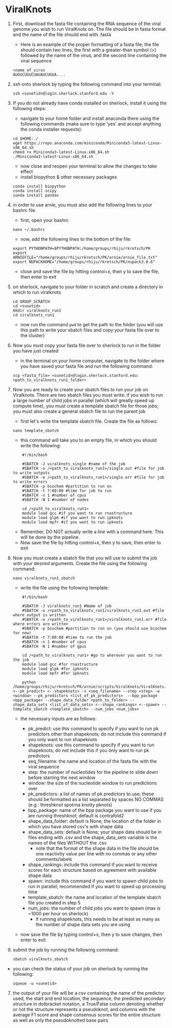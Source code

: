 # ViralKnots

1. First, download the fasta file containing the RNA sequence of the viral genome you wish to run ViralKnots on. The file should be in fasta format and the name of the file should end with .fasta
    - Here is an example of the proper formatting of a fasta file; the file should contain two lines, the first with a greater-than symbol (>) followed by the name of the virus, and the second line containing the viral sequence
    
    ```
    >name_of_virus
    AUGUCUGUCUAUAUCUGUA....
    ```

2. ssh onto sherlock by typing the following command into your terminal: 
    
    `ssh <sunetid>@login.sherlock.stanford.edu -Y`

3. If you do not already have conda installed on sherlock, install it using the following steps:
    - navigate to your home folder and install anaconda there using the following commands (make sure to type 'yes' and accept anything the conda installer requests):

    ```
    cd $HOME:./
    wget https://repo.anaconda.com/miniconda/Miniconda3-latest-Linux-x86_64.sh
    chmod +x Miniconda3-latest-Linux-x86_64.sh
    ./Miniconda3-latest-Linux-x86_64.sh
    ```

    - now close and reopen your terminal to allow the changes to take effect
    - install biopython & other necessary packages

    ```
    conda install biopython
    conda install scipy
    conda install pandas
    ```

4. in order to use arnie, you must also add the following lines to your bashrc file
    - first, open your bashrc

    `nano ~/.bashrc`
    
    - now, add the following lines to the bottom of the file:

    ```
    export PYTHONPATH=$PYTHONPATH:/home/groups/rhiju/rkretsch/PK
    export ARNIEFILE="/home/groups/rhiju/rkretsch/PK/arnie/arnie_file.txt"
    export NUPACKHOME="/home/groups/rhiju/rkretsch/PK/nupack3.0.6"
    ```
    - close and save the file by hitting control+x, then y to save the file, then enter to exit

5. on sherlock, navigate to your folder in scratch and create a directory in which to run viralknots

    ```
    cd GROUP_SCRATCH
    cd <sunetid>
    mkdir viralknots_run1
    cd viralknots_run1
    ```
    - now run the command `pwd` to get the path to the folder (you will use this path to write your sbatch files and copy your fasta file over to the cluster)

6. Now you must copy your fasta file over to sherlock to run in the folder you have just created
    - in the terminal on your home computer, navigate to the folder where you have saved your fasta file and run the following command:

    ```
    scp <fasta_file> <sunetid>@login.sherlock.stanford.edu:<path_to_viralknots_run1_folder>
    ```

7. Now you are ready to create your sbatch files to run your job on Viralknots. There are two sbatch files you must write: if you wish to run a large number of child jobs in parallel (which will greatly speed up compute time), you must create a template sbatch file for those jobs; you must also create a general sbatch file to run the parent job
    - first let's write the template sbatch file. Create the file as follows:

    `nano template_sbatch`

    - this command will take you to an empty file, in which you should write the following:

    
    ```
        #!/bin/bash

        #SBATCH -J viralknots_single #name of the job
        #SBATCH -o /<path_to_viralknots_run1>/single.out #file for job to write outputs
        #SBATCH -e /<path_to_viralknots_run1>/single.err #file for job to write errors
        #SBATCH -p biochem #partition to run on
        #SBATCH -t 7:00:00 #time for job to run
        #SBATCH -n 1 #number of cpus
        #SBATCH -N 1 #number of nodes

        cd /<path_to_viralknots_run1>
        module load gcc #if you want to run rnastructure
        module load glpk #if you want to run ipknots
        module load mpfr #if you want to run ipknots
    ```

    - Remember, DO NOT actually write a line with a command here. This will be done by the pipeline.
    - Now save the file by hitting control+x, then y to save, then enter to exit

8. Now you must create a sbatch file that you will use to submit the job with your desired arguments. Create the file using the following command:

    `nano viralknots_run1_sbatch`

    - write the file using the following template:

    ```
        #!/bin/bash

        #SBATCH -J viralknots_run1 #Name of job
        #SBATCH -o /<path_to_viralknots_run1/viralknots_run1.out #file where output is written
        #SBATCH -e /<path_to_viralknots_run1>/viralknots_run1.err #file where errors are written
        #SBATCH -p biochem #partition to run on (you should use biochem for now)
        #SBATCH -t 7:00:00 #time to run the job
        #SBATCH -n 1 #number of cpus
        #SBATCH -N 1 #number of gpus

        cd /<path_to_viralknots_run1> #go to wherever you want to run the job
        module load gcc #for rnastructure
        module load glpk #for ipknots
        module load mpfr #for ipknots

        python /home/groups/rhiju/rkretsch/PK/arnie/scripts/ViralKnots/ViralKnots.py <--pk_predict> <--shapeknots> -s <seq_filename> --step <step> -w <window> --pk_predictors <list_of_pk_predictors>  --bpp_package <bpp_package> --shape_data_folder <path_to_folder> --shape_data_sets <list_of_data_sets> <--shape_rankings> <--spawn> --template_sbatch <template_sbatch> --num_jobs <num_jobs>
    ```

    - the necessary inputs are as follows:
        - pk_predict: use this command to specify if you want to run pk predictors other than shapeknots; do not include this command if you only want to run shapeknots
        - shapeknots: use this command to specify if you want to run shapeknots; do not include this if you only want to run pk predictors
        - seq_filename: the name and location of the fasta file with the viral sequence
        - step: the number of nucleotides for the pipeline to slide down before starting the next window
        - window: the size of the nucleotide window to run predictions over
        - pk_predictors: a list of names of pk predictors to use; these should be formatted as a list separated by spaces NO COMMAS (e.g.: threshknot spotrna knotty pknots)
        - bpp_package: name of the bpp package you want to use if you are running threshknot; default is contrafold2
        - shape_data_folder: default is None; the location of the folder in which you have stored csv's with shape data
        - shape_data_sets: default is None; your shape data should be in files ending with .csv and the shape_data_sets variable is the names of the files WITHOUT the .csv
            - note that the format of the shape data in the file should be one reactivity value per line with no commas or any other comments/labels
        - shape_rankings: include this command if you want to receive scores for each structure based on agreement with available shape data
        - spawn: include this command if you want to spawn child jobs to run in parallel; recommended if you want to speed up processing time
        - template_sbatch: the name and location of the template sbatch file you created in step 5
        - num_jobs: the number of child jobs you want to spawn (max is ~1000 per hour on sherlock)
            - if running shapeknots, this needs to be at least as many as the number of shape data sets you are using

    - now save the file by typing control+x, then y to save changes, then enter to exit

6. submit the job by running the following command:
    
    `sbatch viralknots_sbatch`

- you can check the status of your job on sherlock by running the following:
    
    `squeue -u <sunetid>`

7. the output of your file will be a csv containing the name of the predictor used, the start and end location, the sequence, the predicted secondary structure in dotbracket notation, a True/False column denoting whether or not the structure represents a pseudoknot, and columns with the average F1 score and shape consensus scores for the entire structure as well as only the pseudoknotted base pairs
